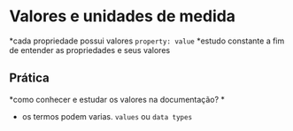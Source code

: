 # Valores e unidades de medida

*cada propriedade possui valores `property: value`
*estudo constante a fim de entender as propriedades e seus valores

## Prática

*como conhecer e estudar os valores na documentação?
    * <color> <lenght> 
* os termos podem varias. `values` ou `data types`
                
